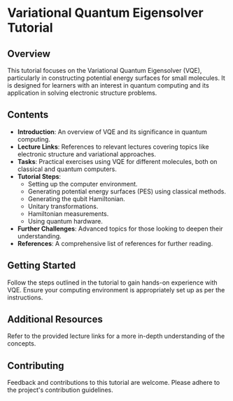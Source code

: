 # Variational Quantum Eigensolver Tutorial

## Overview
This tutorial focuses on the Variational Quantum Eigensolver (VQE), particularly in constructing potential energy surfaces for small molecules. It is designed for learners with an interest in quantum computing and its application in solving electronic structure problems.

## Contents
- **Introduction**: An overview of VQE and its significance in quantum computing.
- **Lecture Links**: References to relevant lectures covering topics like electronic structure and variational approaches.
- **Tasks**: Practical exercises using VQE for different molecules, both on classical and quantum computers.
- **Tutorial Steps**:
  - Setting up the computer environment.
  - Generating potential energy surfaces (PES) using classical methods.
  - Generating the qubit Hamiltonian.
  - Unitary transformations.
  - Hamiltonian measurements.
  - Using quantum hardware.
- **Further Challenges**: Advanced topics for those looking to deepen their understanding.
- **References**: A comprehensive list of references for further reading.

## Getting Started
Follow the steps outlined in the tutorial to gain hands-on experience with VQE. Ensure your computing environment is appropriately set up as per the instructions.

## Additional Resources
Refer to the provided lecture links for a more in-depth understanding of the concepts.

## Contributing
Feedback and contributions to this tutorial are welcome. Please adhere to the project's contribution guidelines.



